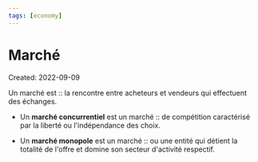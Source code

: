 ```yaml
---
tags: [economy] 
---
```

# Marché
Created: 2022-09-09

Un marché est :: la rencontre entre acheteurs et vendeurs qui effectuent des échanges.
<!--SR:!2022-09-20,8,250-->

- Un **marché concurrentiel** est un marché :: de compétition caractérisé par la liberté ou l'indépendance des choix.
<!--SR:!2022-09-19,6,230-->
- Un **marché monopole** est un marché :: ou une entité qui détient la totalité de l'offre et domine son secteur d'activité respectif.
<!--SR:!2022-09-15,2,248-->